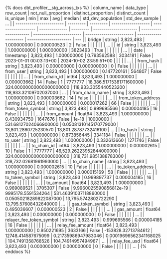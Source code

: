{% docs dbt_profiler__stg_across_txs  %}
| column_name              | data_type | row_count | not_null_proportion | distinct_proportion | distinct_count | is_unique | min                    | max                    |                      avg |                   median |    std_dev_population |         std_dev_sample | ... |
| ------------------------ | --------- | --------- | ------------------- | ------------------- | -------------- | --------- | ---------------------- | ---------------------- | ------------------------ | ------------------------ | --------------------- | ---------------------- | --- |
| bridge                   | string    | 3,823,493 |         1.000000000 |         0.000000523 |              2 |     False |                        |                        |                          |                          |                       |                        | ... |
| id                       | string    | 3,823,493 |         1.000000000 |         1.000000000 |        3823493 |      True |                        |                        |                          |                          |                       |                        | ... |
| date                     | timestamp | 3,823,493 |         1.000000000 |         0.793562588 |        3034181 |     False | 2023-01-01 00:03:13+00 | 2024-10-02 23:59:51+00 |                          |                          |                       |                        | ... |
| from_hash                | string    | 3,823,493 |         0.000000000 |         0.000000000 |              0 |     False |                        |                        |                          |                          |                       |                        | ... |
| from_user                | string    | 3,823,493 |         1.000000000 |         0.147720161 |         564807 |     False |                        |                        |                          |                          |                       |                        | ... |
| from_chain_id            | int64     | 3,823,493 |         1.000000000 |         0.000003662 |             14 |     False | 1                      | 7777777                | 18,386.51715381711600000 | 324.00000000000000000000 | 118,933.3055440523200 | 118,933.32109702037000 | ... |
| from_chain_name          | string    | 3,823,493 |         1.000000000 |         0.000003662 |             14 |     False |                        |                        |                          |                          |                       |                        | ... |
| from_token_address       | string    | 3,823,493 |         1.000000000 |         0.000017262 |             66 |     False |                        |                        |                          |                          |                       |                        | ... |
| from_token_symbol        | string    | 3,823,493 |         0.999695566 |         0.000004185 |             16 |     False |                        |                        |                          |                          |                       |                        | ... |
| from_amount              | float64   | 3,823,493 |         1.000000000 |         0.430934750 |        1647676 |     False | 1e-18                  | 10000000               |    531.68127024066900000 |   0.05081310145170779000 |  13,801.2860725230570 |  13,801.28787732416100 | ... |
| to_hash                  | string    | 3,823,493 |         1.000000000 |         0.873856445 |        3341184 |     False |                        |                        |                          |                          |                       |                        | ... |
| to_user                  | string    | 3,823,493 |         1.000000000 |         0.332613660 |        1271746 |     False |                        |                        |                          |                          |                       |                        | ... |
| to_chain_id              | int64     | 3,823,493 |         1.000000000 |         0.000002615 |             10 |     False | 1                      | 7777777                | 46,529.26223952844000000 | 324.00000000000000000000 | 318,731.9851388783000 | 318,732.02681961993000 | ... |
| to_chain_name            | string    | 3,823,493 |         1.000000000 |         0.000002615 |             10 |     False |                        |                        |                          |                          |                       |                        | ... |
| to_token_address         | string    | 3,823,493 |         1.000000000 |         0.000015169 |             58 |     False |                        |                        |                          |                          |                       |                        | ... |
| to_token_symbol          | string    | 3,823,493 |         0.999897737 |         0.000004185 |             16 |     False |                        |                        |                          |                          |                       |                        | ... |
| to_amount                | float64   | 3,823,493 |         1.000000000 |         0.969089521 |        3705307 |     False | 9.9960025590856812e-19 | 9995178.5591534264     |    531.46391037118860000 |   0.05050218289822087000 |  13,795.5742802722290 |  13,795.57608432640000 | ... |
| gas_token_symbol         | string    | 3,823,493 |         0.495036607 |         0.000000523 |              2 |     False |                        |                        |                          |                          |                       |                        | ... |
| gas_amount               | float64   | 3,823,493 |         0.000000000 |         0.000000000 |              0 |     False |                        |                        |                          |                          |                       |                        | ... |
| relayer_fee_token_symbol | string    | 3,823,493 |         0.999695566 |         0.000004185 |             16 |     False |                        |                        |                          |                          |                       |                        | ... |
| relay_fee_amount         | float64   | 3,823,493 |         1.000000000 |         0.950221695 |        3633166 |     False | -153828.32713784612    | 12748.414587675099     |      0.21735986947983046 |   0.00019696562341168025 |     104.7491358768526 |     104.74914957494967 | ... |
| relay_fee_usd            | float64   | 3,823,493 |         0.000000000 |         0.000000000 |              0 |     False |                        |                        |                          |                          |                       |                        | ... |
{% enddocs %}
